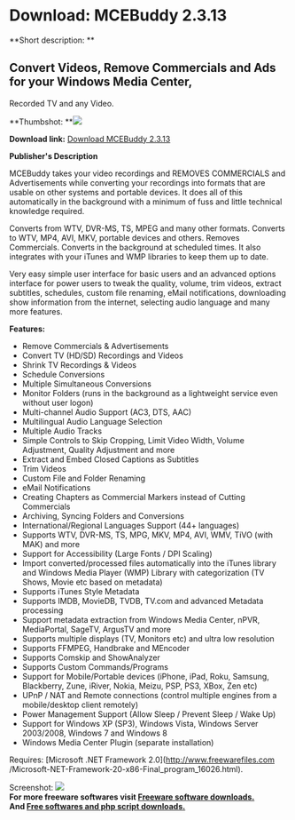 # Download: MCEBuddy 2.3.13

**Short description: **

## Convert Videos, Remove Commercials and Ads for your Windows Media Center,
Recorded TV and any Video.

  
**Thumbshot: **![](http://www.freewarefiles.com/screenshot/mcebuddy_md.jpg)   
  
**Download link:** [Download MCEBuddy 2.3.13](http://freesoftwares.boysofts.com/MCEBuddy_program_92882.html)  
  

**Publisher's Description**  
  

MCEBuddy takes your video recordings and REMOVES COMMERCIALS and
Advertisements while converting your recordings into formats that are usable
on other systems and portable devices. It does all of this automatically in
the background with a minimum of fuss and little technical knowledge required.

Converts from WTV, DVR-MS, TS, MPEG and many other formats. Converts to WTV,
MP4, AVI, MKV, portable devices and others. Removes Commercials. Converts in
the background at scheduled times. It also integrates with your iTunes and WMP
libraries to keep them up to date.

Very easy simple user interface for basic users and an advanced options
interface for power users to tweak the quality, volume, trim videos, extract
subtitles, schedules, custom file renaming, eMail notifications, downloading
show information from the internet, selecting audio language and many more
features.

**Features:**

  * Remove Commercials & Advertisements 
  * Convert TV (HD/SD) Recordings and Videos 
  * Shrink TV Recordings & Videos 
  * Schedule Conversions 
  * Multiple Simultaneous Conversions 
  * Monitor Folders (runs in the background as a lightweight service even without user logon) 
  * Multi-channel Audio Support (AC3, DTS, AAC) 
  * Multilingual Audio Language Selection 
  * Multiple Audio Tracks 
  * Simple Controls to Skip Cropping, Limit Video Width, Volume Adjustment, Quality Adjustment and more 
  * Extract and Embed Closed Captions as Subtitles 
  * Trim Videos 
  * Custom File and Folder Renaming 
  * eMail Notifications 
  * Creating Chapters as Commercial Markers instead of Cutting Commercials 
  * Archiving, Syncing Folders and Conversions 
  * International/Regional Languages Support (44+ languages) 
  * Supports WTV, DVR-MS, TS, MPG, MKV, MP4, AVI, WMV, TiVO (with MAK) and more 
  * Support for Accessibility (Large Fonts / DPI Scaling) 
  * Import converted/processed files automatically into the iTunes library and Windows Media Player (WMP) Library with categorization (TV Shows, Movie etc based on metadata) 
  * Supports iTunes Style Metadata 
  * Supports IMDB, MovieDB, TVDB, TV.com and advanced Metadata processing 
  * Support metadata extraction from Windows Media Center, nPVR, MediaPortal, SageTV, ArgusTV and more 
  * Supports multiple displays (TV, Monitors etc) and ultra low resolution 
  * Supports FFMPEG, Handbrake and MEncoder 
  * Supports Comskip and ShowAnalyzer 
  * Supports Custom Commands/Programs 
  * Support for Mobile/Portable devices (iPhone, iPad, Roku, Samsung, Blackberry, Zune, iRiver, Nokia, Meizu, PSP, PS3, XBox, Zen etc) 
  * UPnP / NAT and Remote connections (control multiple engines from a mobile/desktop client remotely) 
  * Power Management Support (Allow Sleep / Prevent Sleep / Wake Up) 
  * Support for Windows XP (SP3), Windows Vista, Windows Server 2003/2008, Windows 7 and Windows 8 
  * Windows Media Center Plugin (separate installation) 

Requires: [Microsoft .NET Framework 2.0](http://www.freewarefiles.com
/Microsoft-NET-Framework-20-x86-Final_program_16026.html).

  
  
Screenshot: ![](http://www.freewarefiles.com/screenshot/mcebuddy.jpg)  
**For more freeware softwares visit [Freeware software downloads.](http://freesoftwares.boysofts.com/)**   
**And [Free softwares and php script downloads.](http://www.boysofts.com/)**

